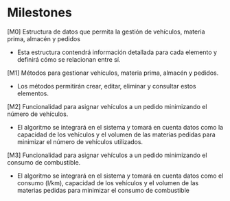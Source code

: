 # Milestones

[M0] Estructura de datos que permita la gestión de vehículos, materia prima, almacén y pedidos
- Esta estructura contendrá información detallada para cada elemento y definirá cómo se relacionan entre sí.

[M1] Métodos para gestionar vehículos, materia prima, almacén y pedidos.
- Los métodos permitirán crear, editar, eliminar y consultar estos elementos.

[M2] Funcionalidad para asignar vehículos a un pedido minimizando el número de vehículos.
 - El algoritmo se integrará en el sistema y tomará en cuenta datos como la capacidad de los vehículos y el volumen de las materias pedidas para minimizar el número de vehículos utilizados.

[M3] Funcionalidad para asignar vehículos a un pedido minimizando el consumo de combustible.
- El algoritmo se integrará en el sistema y tomará en cuenta datos como el consumo (l/km), capacidad de los vehículos y el volumen de las materias pedidas para minimizar el consumo de combustible